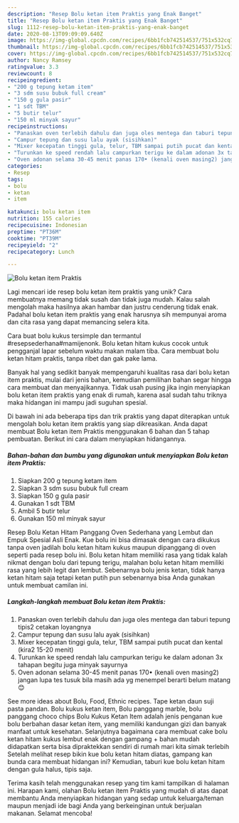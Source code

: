 ```yaml
---
description: "Resep Bolu ketan item Praktis yang Enak Banget"
title: "Resep Bolu ketan item Praktis yang Enak Banget"
slug: 1112-resep-bolu-ketan-item-praktis-yang-enak-banget
date: 2020-08-13T09:09:09.640Z
image: https://img-global.cpcdn.com/recipes/6bb1fcb742514537/751x532cq70/bolu-ketan-item-praktis-foto-resep-utama.jpg
thumbnail: https://img-global.cpcdn.com/recipes/6bb1fcb742514537/751x532cq70/bolu-ketan-item-praktis-foto-resep-utama.jpg
cover: https://img-global.cpcdn.com/recipes/6bb1fcb742514537/751x532cq70/bolu-ketan-item-praktis-foto-resep-utama.jpg
author: Nancy Ramsey
ratingvalue: 3.3
reviewcount: 8
recipeingredient:
- "200 g tepung ketam item"
- "3 sdm susu bubuk full cream"
- "150 g gula pasir"
- "1 sdt TBM"
- "5 butir telur"
- "150 ml minyak sayur"
recipeinstructions:
- "Panaskan oven terlebih dahulu dan juga oles mentega dan taburi tepung tipis2 cetakan loyangnya"
- "Campur tepung dan susu lalu ayak (sisihkan)"
- "Mixer kecepatan tinggi gula, telur, TBM sampai putih pucat dan kental (kira2 15-20 menit)"
- "Turunkan ke speed rendah lalu campurkan terigu ke dalam adonan 3x tahapan begitu juga minyak sayurnya"
- "Oven adonan selama 30-45 menit panas 170• (kenali oven masing2) jangan lupa tes tusuk bila masih ada yg menempel berarti belum matang 😊"
categories:
- Resep
tags:
- bolu
- ketan
- item

katakunci: bolu ketan item 
nutrition: 155 calories
recipecuisine: Indonesian
preptime: "PT36M"
cooktime: "PT39M"
recipeyield: "2"
recipecategory: Lunch

---
```



![Bolu ketan item Praktis](https://img-global.cpcdn.com/recipes/6bb1fcb742514537/751x532cq70/bolu-ketan-item-praktis-foto-resep-utama.jpg)

Lagi mencari ide resep bolu ketan item praktis yang unik? Cara membuatnya memang tidak susah dan tidak juga mudah. Kalau salah mengolah maka hasilnya akan hambar dan justru cenderung tidak enak. Padahal bolu ketan item praktis yang enak harusnya sih mempunyai aroma dan cita rasa yang dapat memancing selera kita.

Cara buat bolu kukus tersimple dan termantul #resepsederhana#mamijenonk. Bolu ketan hitam kukus cocok untuk pengganjal lapar sebelum waktu makan malam tiba. Cara membuat bolu ketan hitam praktis, tanpa ribet dan gak pake lama.

Banyak hal yang sedikit banyak mempengaruhi kualitas rasa dari bolu ketan item praktis, mulai dari jenis bahan, kemudian pemilihan bahan segar hingga cara membuat dan menyajikannya. Tidak usah pusing jika ingin menyiapkan bolu ketan item praktis yang enak di rumah, karena asal sudah tahu triknya maka hidangan ini mampu jadi suguhan spesial.


Di bawah ini ada beberapa tips dan trik praktis yang dapat diterapkan untuk mengolah bolu ketan item praktis yang siap dikreasikan. Anda dapat membuat Bolu ketan item Praktis menggunakan 6 bahan dan 5 tahap pembuatan. Berikut ini cara dalam menyiapkan hidangannya.

<!--inarticleads1-->

##### Bahan-bahan dan bumbu yang digunakan untuk menyiapkan Bolu ketan item Praktis:

1. Siapkan 200 g tepung ketam item
1. Siapkan 3 sdm susu bubuk full cream
1. Siapkan 150 g gula pasir
1. Gunakan 1 sdt TBM
1. Ambil 5 butir telur
1. Gunakan 150 ml minyak sayur


Resep Bolu Ketan Hitam Panggang Oven Sederhana yang Lembut dan Empuk Spesial Asli Enak. Kue bolu ini bisa dimasak dengan cara dikukus tanpa oven jadilah bolu ketan hitam kukus maupun dipanggang di oven seperti pada resep bolu ini. Bolu ketan hitam memiliki rasa yang tidak kalah nikmat dengan bolu dari tepung terigu, malahan bolu ketan hitam memiliki rasa yang lebih legit dan lembut. Sebenarnya bolu jenis ketan, tidak hanya ketan hitam saja tetapi ketan putih pun sebenarnya bisa Anda gunakan untuk membuat camilan ini. 

<!--inarticleads2-->

##### Langkah-langkah membuat Bolu ketan item Praktis:

1. Panaskan oven terlebih dahulu dan juga oles mentega dan taburi tepung tipis2 cetakan loyangnya
1. Campur tepung dan susu lalu ayak (sisihkan)
1. Mixer kecepatan tinggi gula, telur, TBM sampai putih pucat dan kental (kira2 15-20 menit)
1. Turunkan ke speed rendah lalu campurkan terigu ke dalam adonan 3x tahapan begitu juga minyak sayurnya
1. Oven adonan selama 30-45 menit panas 170• (kenali oven masing2) jangan lupa tes tusuk bila masih ada yg menempel berarti belum matang 😊


See more ideas about Bolu, Food, Ethnic recipes. Tape ketan daun suji pasta pandan. Bolu kukus ketan item, Bolu panggang marble, bolu panggang choco chips Bolu Kukus Ketan Item adalah jenis penganan kue bolu berbahan dasar ketan item, yang memiliki kandungan gizi dan banyak manfaat untuk kesehatan. Selanjutnya bagaimana cara membuat cake bolu ketan hitam kukus lembut enak dengan gampang + bahan mudah didapatkan serta bisa dipraktekkan sendiri di rumah mari kita simak terlebih Setelah melihat resep bikin kue bolu ketan hitam diatas, gampang kan bunda cara membuat hidangan ini? Kemudian, taburi kue bolu ketan hitam dengan gula halus, tipis saja. 

Terima kasih telah menggunakan resep yang tim kami tampilkan di halaman ini. Harapan kami, olahan Bolu ketan item Praktis yang mudah di atas dapat membantu Anda menyiapkan hidangan yang sedap untuk keluarga/teman maupun menjadi ide bagi Anda yang berkeinginan untuk berjualan makanan. Selamat mencoba!
